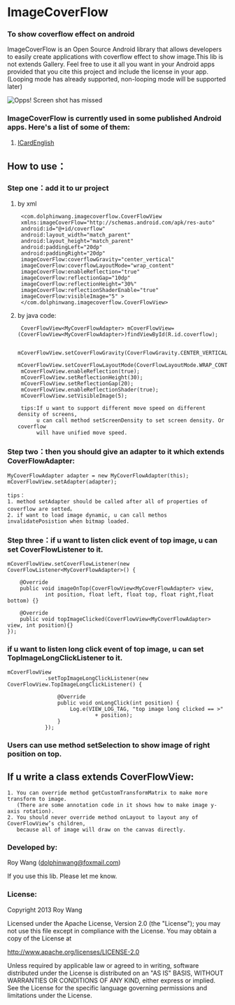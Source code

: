 ImageCoverFlow
==============

### To show coverflow effect on android


ImageCoverFlow is an Open Source Android library that allows developers to easily create applications with coverflow effect to show image.This lib is not extends Gallery. Feel free to use it all you want in your Android apps provided that you cite this project and include the license in your app. (Looping mode has already supported, non-looping mode will be supported later)

![Opps! Screen shot has missed](https://github.com/dolphinwang/ImageCoverFlow/raw/master/imagecoverflow_screenshot.png)


### ImageCoverFlow is currently used in some published Android apps. Here's a list of some of them:

1. [ICardEnglish](https://play.google.com/store/apps/details?id=com.cn.icardenglish&hl=zh_CN)</br >


How to use：
-----------------------------------
### Step one：add it to ur project

1. by xml

		<com.dolphinwang.imagecoverflow.CoverFlowView
		xmlns:imageCoverFlow="http://schemas.android.com/apk/res-auto"
		android:id="@+id/coverflow"
		android:layout_width="match_parent"
		android:layout_height="match_parent"
		android:paddingLeft="20dp"
		android:paddingRight="20dp"
		imageCoverFlow:coverflowGravity="center_vertical"
		imageCoverFlow:coverflowLayoutMode="wrap_content"
		imageCoverFlow:enableReflection="true"
		imageCoverFlow:reflectionGap="10dp"
		imageCoverFlow:reflectionHeight="30%"
		imageCoverFlow:reflectionShaderEnable="true"
		imageCoverFlow:visibleImage="5" >
		</com.dolphinwang.imagecoverflow.CoverFlowView>

2. by java code:

		CoverFlowView<MyCoverFlowAdapter> mCoverFlowView=(CoverFlowView<MyCoverFlowAdapter>)findViewById(R.id.coverflow);
		
		mCoverFlowView.setCoverFlowGravity(CoverFlowGravity.CENTER_VERTICAL);
		mCoverFlowView.setCoverFlowLayoutMode(CoverFlowLayoutMode.WRAP_CONTENT);
		mCoverFlowView.enableReflection(true);
		mCoverFlowView.setReflectionHeight(30);
		mCoverFlowView.setReflectionGap(20);
		mCoverFlowView.enableReflectionShader(true);
		mCoverFlowView.setVisibleImage(5);
	
		tips:If u want to support different move speed on different density of screens,
		     u can call method setScreenDensity to set screen density. Or coverflow 
		     will have unified move speed.


### Step two：then you should give an adapter to it which extends CoverFlowAdapter:

	MyCoverFlowAdapter adapter = new MyCoverFlowAdapter(this);
	mCoverFlowView.setAdapter(adapter);

	tips：
	1. method setAdapter should be called after all of properties of coverflow are setted。
	2. if want to load image dynamic, u can call methos invalidatePosistion when bitmap loaded.


### Step three：if u want to listen click event of top image, u can set CoverFlowListener to it.

	mCoverFlowView.setCoverFlowListener(new CoverFlowListener<MyCoverFlowAdapter>() {
	
		@Override
		public void imageOnTop(CoverFlowView<MyCoverFlowAdapter> view,
				int position, float left, float top, float right,float bottom) {}
	
		@Override
		public void topImageClicked(CoverFlowView<MyCoverFlowAdapter> view, int position){}
	});
	
### if u want to listen long click event of top image, u can set TopImageLongClickListener to it.

	mCoverFlowView
                .setTopImageLongClickListener(new CoverFlowView.TopImageLongClickListener() {

                    @Override
                    public void onLongClick(int position) {
                        Log.e(VIEW_LOG_TAG, "top image long clicked == >"
                                + position);
                    }
                });

### Users can use method setSelection to show image of right position on top.

If u write a class extends CoverFlowView:
-----------------------------------
	1. You can override method getCustomTransformMatrix to make more transform to image.
	   (There are some annotation code in it shows how to make image y-axis rotation).
	2. You should never override method onLayout to layout any of CoverFlowView’s children,
	   because all of image will draw on the canvas directly.


### Developed by: 
Roy Wang (dolphinwang@foxmail.com)

If you use this lib. Please let me know.


### License:

Copyright 2013 Roy Wang

Licensed under the Apache License, Version 2.0 (the "License");
you may not use this file except in compliance with the License.
You may obtain a copy of the License at

http://www.apache.org/licenses/LICENSE-2.0

Unless required by applicable law or agreed to in writing, software
distributed under the License is distributed on an "AS IS" BASIS,
WITHOUT WARRANTIES OR CONDITIONS OF ANY KIND, either express or implied.
See the License for the specific language governing permissions and
limitations under the License.
